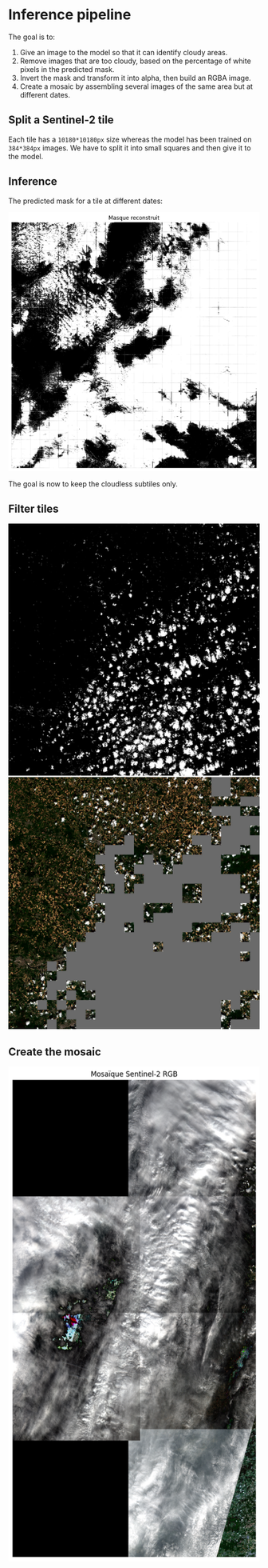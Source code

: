 # Inference pipeline

The goal is to:

1. Give an image to the model so that it can identify cloudy areas.
2. Remove images that are too cloudy, based on the percentage of white pixels in the predicted mask.
3. Invert the mask and transform it into alpha, then build an RGBA image.
4. Create a mosaic by assembling several images of the same area but at different dates.

## Split a Sentinel-2 tile

Each tile has a `10180*10180px` size whereas the model has been trained on `384*384px` images.
We have to split it into small squares and then give it to the model.

## Inference

The predicted mask for a tile at different dates:

![inference_mask](images/inference_mask_0.png)

The goal is now to keep the cloudless subtiles only.

## Filter tiles

![rgba_composite](images/rgba_composite_0_mask.jpg)
![rgba_composite](images/rgba_composite_0.jpg)

## Create the mosaic

![mosaic](images/mosaic.png)
